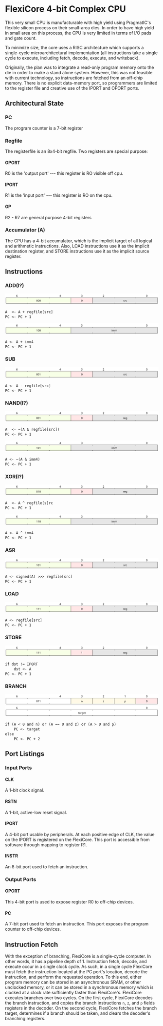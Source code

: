 # FlexiCore 4-bit Complex CPU

This very small CPU is manufacturable with high yield using PragmatIC's
flexible silicon process on their small-area dies. In order to have high
yield in small area on this process, the CPU is very limited in terms of
I/O pads and gate count.

To minimize size, the core uses a RISC architecture which supports a
single-cycle microarchitectural implementation (all instructions take a single
cycle to execute, including fetch, decode, execute, and writeback).

Originally, the plan was to integrate a read-only program memory onto the
die in order to make a stand alone system.
However, this was not feasible with current technology, so instructions
are fetched from an off-chip memory.  There is no explicit data-memory port,
so programmers are limited to the register file and creative use of the
IPORT and OPORT ports.

## Architectural State

### PC

The program counter is a 7-bit register

### Regfile

The registerfile is an 8x4-bit regfile.  Two registers are special purpose:

#### OPORT

R0 is the 'output port' --- this register is RO visible off cpu.

#### IPORT

R1 is the 'input port' --- this register is RO on the cpu.

#### GP

R2 - R7 are general purpose 4-bit registers

### Accumulator (A)

The CPU has a 4-bit accumulator, which is the implicit target of all
logical and arithmetic instructions.  Also, LOAD instructions use it
as the implicit destination register, and STORE instructions use it as the
implicit source register.

## Instructions

### ADD(I?)

![ADD](./diag/add.svg)

```
A  <- A + regfile[src]
PC <- PC + 1
```

![ADDI](./diag/addi.svg)

```
A <- A + imm4
PC <- PC + 1
```

### SUB
![SUB](./diag/sub.svg)

```
A <- A - regfile[src]
PC <- PC + 1
```

### NAND(I?)

![NAND](./diag/nand.svg)

```
A  <- ~(A & regfile[src])
PC <- PC + 1
```

![NANDI](./diag/nandi.svg)

```
A <- ~(A & imm4)
PC <- PC + 1
```

### XOR(I?)

![NAND](./diag/xor.svg)

```
A  <- A ^ regfile[s]rc
PC <- PC + 1
```

![NANDI](./diag/xori.svg)

```
A <- A ^ imm4
PC <- PC + 1
```

### ASR

![ASR](./diag/sra.svg)

```
A <- signed(A) >>> regfile[src]
PC <- PC + 1
```

### LOAD

![LOAD](./diag/load.svg)

```
A <- regfile[src]
PC <- PC + 1
```

### STORE

![LOAD](./diag/store.svg)

```
if dst != IPORT
    dst <- A
PC <- PC + 1
```

### BRANCH

![BRANCH](./diag/branch.svg)
![TARGET](./diag/target.svg)

```
if (A < 0 and n) or (A == 0 and z) or (A > 0 and p)
    PC <- target
else
    PC <- PC + 2
```

## Port Listings

### Input Ports

#### CLK

A 1-bit clock signal.

#### RSTN

A 1-bit, active-low reset signal.

#### IPORT

A 4-bit port usable by peripherals.
At each positive edge of CLK, the value on the IPORT is registered on the
FlexiCore. This port is accessible from software through mapping to register
R1.

#### INSTR

An 8-bit port used to fetch an instruction.

### Output Ports

#### OPORT
 
This 4-bit port is used to expose register R0 to off-chip devices.

#### PC

A 7-bit port used to fetch an instruction. This port exposes the program
counter to off-chip devices.

## Instruction Fetch

With the exception of branching,
FlexiCore is a single-cycle computer. In other words, it has a pipeline depth
of 1.  Instruction fetch, decode, and execute occur in a single clock cycle.
As such, in a single cycle FlexiCore must fetch the instruction located
at the PC port's location, decode the instruction, and perform the requested
operation.  To this end, either program memory can be stored in an asynchronous
SRAM, or other unclocked memory, or it can be stored in a synchronous memory
which is clocked at a clock rate sufficiently faster than FlexiCore's.
FlexiCore executes branches over two cycles. On the first cycle, FlexiCore
decodes the branch instruction, and copies the branch instructions
`n`, `z`, and `p` fields registers in the decoder. On the second cycle,
FlexiCore fetches the branch target, determines if a branch should be taken,
and clears the decoder's branching registers.
